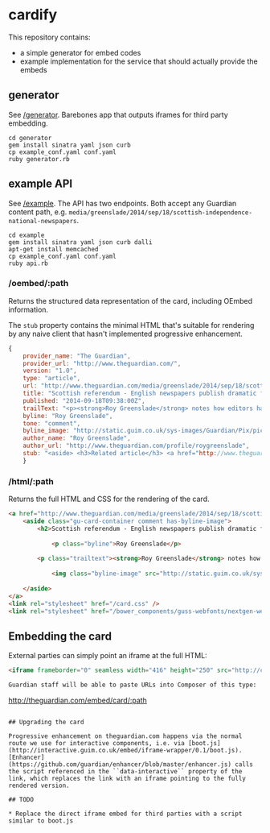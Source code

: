 # cardify

This repository contains:

* a simple generator for embed codes
* example implementation for the service that should actually provide the embeds

## generator

See [/generator](https://github.com/cantlin/cardify/tree/master/generator). Barebones app that outputs iframes for third party embedding.

```
cd generator
gem install sinatra yaml json curb
cp example_conf.yaml conf.yaml
ruby generator.rb
```

## example API

See [/example](https://github.com/cantlin/cardify/tree/master/example). The API has two endpoints. Both accept any Guardian content path, e.g. ``media/greenslade/2014/sep/18/scottish-independence-national-newspapers``.

```
cd example
gem install sinatra yaml json curb dalli
apt-get install memcached
cp example_conf.yaml conf.yaml
ruby api.rb
```

### /oembed/:path

Returns the structured data representation of the card, including OEmbed information.

The ``stub`` property contains the minimal HTML that's suitable for rendering by any naive client that hasn't implemented progressive enhancement.

```javascript
{
	provider_name: "The Guardian",
	provider_url: "http://www.theguardian.com/",
	version: "1.0",
	type: "article",
	url: "http://www.theguardian.com/media/greenslade/2014/sep/18/scottish-independence-national-newspapers",
	title: "Scottish referendum - English newspapers publish dramatic front pages",
	published: "2014-09-18T09:38:00Z",
	trailText: "<p><strong>Roy Greenslade</strong> notes how editors have waved the flags in marking a historic day</p>",
	byline: "Roy Greenslade",
	tone: "comment",
	byline_image: "http://static.guim.co.uk/sys-images/Guardian/Pix/pictures/2014/3/13/1394733747830/RoyGreenslade.png",
	author_name: "Roy Greenslade",
	author_url: "http://www.theguardian.com/profile/roygreenslade",
	stub: "<aside> <h3>Related article</h3> <a href="http://www.theguardian.com/media/greenslade/2014/sep/18/scottish-independence-national-newspapers" data-canonical-url="http://theguardian.com/embed/card/" data-default-height="300" data-interactive="http://interactive.guim.co.uk/embed/iframe-wrapper/0.1/boot.js">Scottish referendum - English newspapers publish dramatic front pages</a> </aside>"
	}
```

### /html/:path

Returns the full HTML and CSS for the rendering of the card.

```html
<a href="http://www.theguardian.com/media/greenslade/2014/sep/18/scottish-independence-national-newspapers" data-gu-card>
	<aside class="gu-card-container comment has-byline-image">
		<h2>Scottish referendum - English newspapers publish dramatic front pages</h2>
		
			<p class="byline">Roy Greenslade</p>
		
		<p class="trailtext"><strong>Roy Greenslade</strong> notes how editors have waved the flags in marking a historic day</p>
		
			<img class="byline-image" src="http://static.guim.co.uk/sys-images/Guardian/Pix/pictures/2014/3/13/1394733747830/RoyGreenslade.png">
		
	</aside>
</a>
<link rel="stylesheet" href="/card.css" />
<link rel="stylesheet" href="/bower_components/guss-webfonts/nextgen-webfonts.css" />
```

## Embedding the card

External parties can simply point an iframe at the full HTML:

```html
<iframe frameborder="0" seamless width="416" height="250" src="http://cantl.in:8080/html/media/greenslade/2014/sep/18/scottish-independence-national-newspapers"></iframe>```

Guardian staff will be able to paste URLs into Composer of this type:

```
http://theguardian.com/embed/card/:path
```

## Upgrading the card

Progressive enhancement on theguardian.com happens via the normal route we use for interactive components, i.e. via [boot.js](http://interactive.guim.co.uk/embed/iframe-wrapper/0.1/boot.js). [Enhancer](https://github.com/guardian/enhancer/blob/master/enhancer.js) calls the script referenced in the ``data-interactive`` property of the link, which replaces the link with an iframe pointing to the fully rendered version.

## TODO

* Replace the direct iframe embed for third parties with a script similar to boot.js
